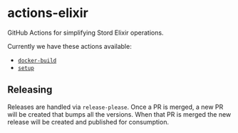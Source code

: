 # actions-elixir

GitHub Actions for simplifying Stord Elixir operations.

Currently we have these actions available:

- [`docker-build`](./docker-build)
- [`setup`](./setup)

## Releasing

Releases are handled via `release-please`. Once a PR is merged, a new PR will be created that bumps all the versions. When that PR is merged the new release will be created and published for consumption.
